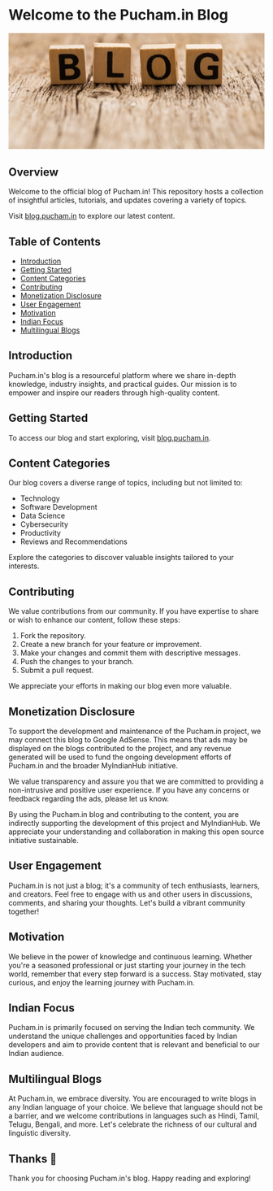 # Welcome to the Pucham.in Blog

![Pucham.in Logo](img/blog.jpeg)

## Overview

Welcome to the official blog of Pucham.in! This repository hosts a collection of insightful articles, tutorials, and updates covering a variety of topics.

Visit [blog.pucham.in](https://blog.pucham.in) to explore our latest content.

## Table of Contents

- [Introduction](#introduction)
- [Getting Started](#getting-started)
- [Content Categories](#content-categories)
- [Contributing](#contributing)
- [Monetization Disclosure](#monetization-disclosure)
- [User Engagement](#user-engagement)
- [Motivation](#motivation)
- [Indian Focus](#indian-focus)
- [Multilingual Blogs](#multilingual-blogs)

## Introduction

Pucham.in's blog is a resourceful platform where we share in-depth knowledge, industry insights, and practical guides. Our mission is to empower and inspire our readers through high-quality content.

## Getting Started

To access our blog and start exploring, visit [blog.pucham.in](https://blog.pucham.in).

## Content Categories

Our blog covers a diverse range of topics, including but not limited to:

- Technology
- Software Development
- Data Science
- Cybersecurity
- Productivity
- Reviews and Recommendations

Explore the categories to discover valuable insights tailored to your interests.

## Contributing

We value contributions from our community. If you have expertise to share or wish to enhance our content, follow these steps:

1. Fork the repository.
2. Create a new branch for your feature or improvement.
3. Make your changes and commit them with descriptive messages.
4. Push the changes to your branch.
5. Submit a pull request.

We appreciate your efforts in making our blog even more valuable.

## Monetization Disclosure

To support the development and maintenance of the Pucham.in project, we may connect this blog to Google AdSense. This means that ads may be displayed on the blogs contributed to the project, and any revenue generated will be used to fund the ongoing development efforts of Pucham.in and the broader MyIndianHub initiative.

We value transparency and assure you that we are committed to providing a non-intrusive and positive user experience. If you have any concerns or feedback regarding the ads, please let us know.

By using the Pucham.in blog and contributing to the content, you are indirectly supporting the development of this project and MyIndianHub. We appreciate your understanding and collaboration in making this open source initiative sustainable.

## User Engagement

Pucham.in is not just a blog; it's a community of tech enthusiasts, learners, and creators. Feel free to engage with us and other users in discussions, comments, and sharing your thoughts. Let's build a vibrant community together!

## Motivation

We believe in the power of knowledge and continuous learning. Whether you're a seasoned professional or just starting your journey in the tech world, remember that every step forward is a success. Stay motivated, stay curious, and enjoy the learning journey with Pucham.in.

## Indian Focus

Pucham.in is primarily focused on serving the Indian tech community. We understand the unique challenges and opportunities faced by Indian developers and aim to provide content that is relevant and beneficial to our Indian audience.

## Multilingual Blogs

At Pucham.in, we embrace diversity. You are encouraged to write blogs in any Indian language of your choice. We believe that language should not be a barrier, and we welcome contributions in languages such as Hindi, Tamil, Telugu, Bengali, and more. Let's celebrate the richness of our cultural and linguistic diversity.

## Thanks 💜

Thank you for choosing Pucham.in's blog. Happy reading and exploring!

